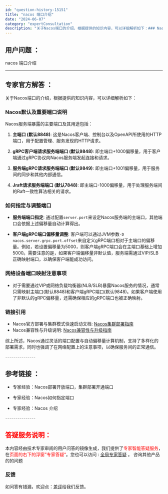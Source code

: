 ```yaml
---
id: "question-history-15151"
title: "nacos 端口介绍"
date: "2024-06-07"
category: "expertConsultation"
description: "关于Nacos端口的介绍，根据提供的知识内容，可以详细解析如下：### Nacos默认及重要端口说明Nacos服务端暴露的主要端口及其用途包括：1. **主端口 (默认8848)**: 这是Nacos客户端、控制台以及OpenAPI所使用的HTTP端口，用于配置管理、服务发现的HTTP请求。2. *"
---
```


## 用户问题 ： 
 nacos 端口介绍  

---------------
## 专家官方解答 ：

关于Nacos端口的介绍，根据提供的知识内容，可以详细解析如下：

### Nacos默认及重要端口说明

Nacos服务端暴露的主要端口及其用途包括：

1. **主端口 (默认8848)**: 这是Nacos客户端、控制台以及OpenAPI所使用的HTTP端口，用于配置管理、服务发现的HTTP请求。

2. **gRPC客户端请求服务端端口 (默认9848)**: 即主端口+1000偏移量，用于客户端通过gRPC协议向Nacos服务端发起连接和请求。

3. **服务端gRPC请求服务端端口 (默认9849)**: 即主端口+1001偏移量，用于服务间的同步和其他内部通信。

4. **Jraft请求服务端端口 (默认7848)**: 即主端口-1000偏移量，用于处理服务端间的Raft一致性算法相关的请求。

### 如何指定与调整端口

- **服务端端口指定**: 通过配置`server.port`来设定Nacos服务端的主端口，其他端口会依据上述偏移量自动计算得出。

- **客户端gRPC端口偏移量调整**: 客户端可以通过JVM参数`-D nacos.server.grpc.port.offset`来自定义gRPC端口相对于主端口的偏移量。例如，若设置偏移量为5000，则客户端gRPC端口会在主端口基础上增加5000。需要注意的是，如果客户端偏移量非默认值，服务端需通过VIP/SLB正确映射端口，以确保客户端能成功访问。

### 网络设备端口映射注意事项

- 对于需要通过VIP或网络负载均衡器(NLB/SLB)暴露Nacos服务的情况，通常只需映射主端口(默认8848)和客户端gRPC端口(默认9848)。如果客户端使用了非默认的gRPC偏移量，还需确保相应的gRPC端口也被正确映射。

### 链接引用

- Nacos官方部署与集群模式快速启动文档: [Nacos集群部署指南](https://nacos.io/docs/latest/guide/admin/cluster-mode-quick-start/)
- Nacos兼容性与升级说明: [Nacos兼容性与升级指南](https://nacos.io/docs/latest/upgrading/200-compatibility/)

综上所述，Nacos通过灵活的端口配置与自动偏移量计算机制，支持了多样化的部署需求，同时也强调了在网络配置上的注意事项，以确保服务间的正常通信。


<font color="#949494">---------------</font> 


## 参考链接 ：

* 专家经验：Nacos部署开放端口，集群部署开通端口 
 
 * 专家经验：Nacos如何指定端口 
 
 * 专家经验：Nacos 介绍 


 <font color="#949494">---------------</font> 
 


## <font color="#FF0000">答疑服务说明：</font> 

本内容经由技术专家审阅的用户问答的镜像生成，我们提供了<font color="#FF0000">专家智能答疑服务</font>，在<font color="#FF0000">页面的右下的浮窗”专家答疑“</font>。您也可以访问 : [全局专家答疑](https://answer.opensource.alibaba.com/docs/intro) 。 咨询其他产品的的问题

### 反馈
如问答有错漏，欢迎点：[差评](https://ai.nacos.io/user/feedbackByEnhancerGradePOJOID?enhancerGradePOJOId=15161)给我们反馈。
